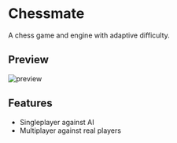 # Chessmate

A chess game and engine with adaptive difficulty.

## Preview

![preview](https://user-images.githubusercontent.com/63919507/188940128-b0916b22-a747-4e29-83c7-4596eb01ab9a.gif)

## Features

- Singleplayer against AI
- Multiplayer against real players
